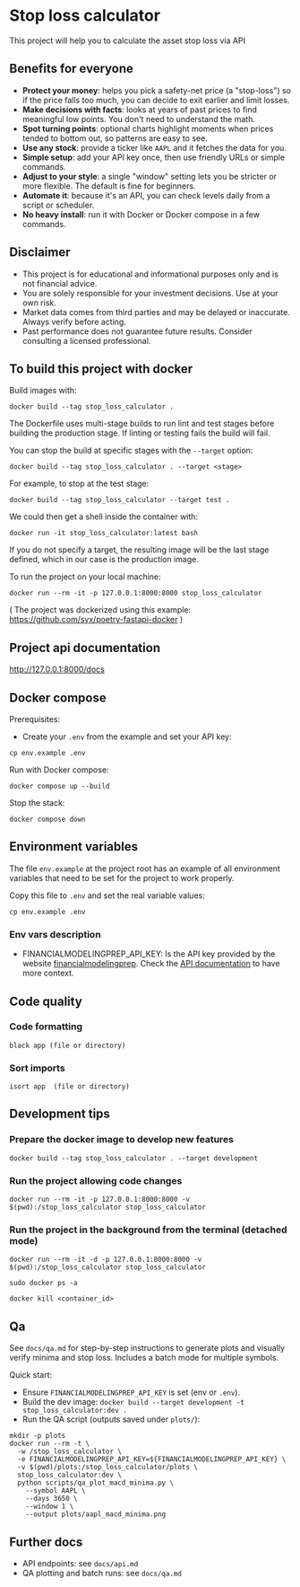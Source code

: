 # Stop loss calculator

This project will help you to calculate the asset stop loss via API

## Benefits for everyone

- **Protect your money**: helps you pick a safety-net price (a "stop-loss") so if the price falls too much, you can decide to exit earlier and limit losses.
- **Make decisions with facts**: looks at years of past prices to find meaningful low points. You don't need to understand the math.
- **Spot turning points**: optional charts highlight moments when prices tended to bottom out, so patterns are easy to see.
- **Use any stock**: provide a ticker like `AAPL` and it fetches the data for you.
- **Simple setup**: add your API key once, then use friendly URLs or simple commands.
- **Adjust to your style**: a single "window" setting lets you be stricter or more flexible. The default is fine for beginners.
- **Automate it**: because it's an API, you can check levels daily from a script or scheduler.
- **No heavy install**: run it with Docker or Docker compose in a few commands.

## Disclaimer

- This project is for educational and informational purposes only and is not financial advice.
- You are solely responsible for your investment decisions. Use at your own risk.
- Market data comes from third parties and may be delayed or inaccurate. Always verify before acting.
- Past performance does not guarantee future results. Consider consulting a licensed professional.

## To build this project with docker

Build images with:

```shell
docker build --tag stop_loss_calculator .
```

The Dockerfile uses multi-stage builds to run lint and test stages before building the production stage.
If linting or testing fails the build will fail.

You can stop the build at specific stages with the `--target` option:

```shell
docker build --tag stop_loss_calculator . --target <stage>
```

For example, to stop at the test stage:

```shell
docker build --tag stop_loss_calculator --target test .
```

We could then get a shell inside the container with:

```shell
docker run -it stop_loss_calculator:latest bash
```

If you do not specify a target, the resulting image will be the last stage defined, which in our case is the production image.

To run the project on your local machine:

```shell
docker run --rm -it -p 127.0.0.1:8000:8000 stop_loss_calculator
```

( The project was dockerized using this example: <https://github.com/svx/poetry-fastapi-docker> )

## Project api documentation

http://127.0.0.1:8000/docs

## Docker compose

Prerequisites:
- Create your `.env` from the example and set your API key:
```shell
cp env.example .env
```

Run with Docker compose:
```shell
docker compose up --build
```

Stop the stack:
```shell
docker compose down
```

## Environment variables
The file `env.example` at the project root has an example of all environment variables that need to be set for the project to work properly.

Copy this file to `.env` and set the real variable values:
```shell
cp env.example .env
```

### Env vars description
* FINANCIALMODELINGPREP_API_KEY: Is the API key provided by the website [financialmodelingprep](https://site.financialmodelingprep.com/). Check the [API documentation](https://site.financialmodelingprep.com/developer/docs) to have more context.



## Code quality

### Code formatting
```shell
black app (file or directory)
```
### Sort imports
```shell
isort app  (file or directory)
```

## Development tips

### Prepare the docker image to develop new features
```shell
docker build --tag stop_loss_calculator . --target development
```

### Run the project allowing code changes
```shell
docker run --rm -it -p 127.0.0.1:8000:8000 -v $(pwd):/stop_loss_calculator stop_loss_calculator
```

### Run the project in the background from the terminal (detached mode)
```shell
docker run --rm -it -d -p 127.0.0.1:8000:8000 -v $(pwd):/stop_loss_calculator stop_loss_calculator
```
```shell
sudo docker ps -a
```
```shell
docker kill <container_id>
```

## Qa

See `docs/qa.md` for step-by-step instructions to generate plots and visually verify minima and stop loss. Includes a batch mode for multiple symbols.

Quick start:
- Ensure `FINANCIALMODELINGPREP_API_KEY` is set (env or `.env`).
- Build the dev image: `docker build --target development -t stop_loss_calculator:dev .`
- Run the QA script (outputs saved under `plots/`):
```shell
mkdir -p plots
docker run --rm -t \
  -w /stop_loss_calculator \
  -e FINANCIALMODELINGPREP_API_KEY=${FINANCIALMODELINGPREP_API_KEY} \
  -v $(pwd)/plots:/stop_loss_calculator/plots \
  stop_loss_calculator:dev \
  python scripts/qa_plot_macd_minima.py \
    --symbol AAPL \
    --days 3650 \
    --window 1 \
    --output plots/aapl_macd_minima.png
```

## Further docs

- API endpoints: see `docs/api.md`
- QA plotting and batch runs: see `docs/qa.md`